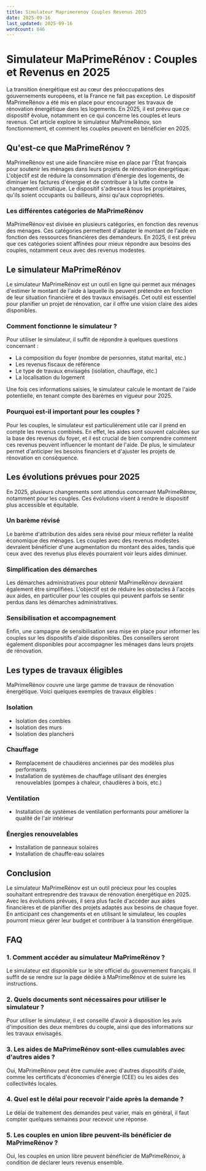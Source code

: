 ```yaml
---
title: Simulateur Maprimerenov Couples Revenus 2025
date: 2025-09-16
last_updated: 2025-09-16
wordcount: 846
---
```


# Simulateur MaPrimeRénov : Couples et Revenus en 2025

La transition énergétique est au cœur des préoccupations des gouvernements européens, et la France ne fait pas exception. Le dispositif MaPrimeRénov a été mis en place pour encourager les travaux de rénovation énergétique dans les logements. En 2025, il est prévu que ce dispositif évolue, notamment en ce qui concerne les couples et leurs revenus. Cet article explore le simulateur MaPrimeRénov, son fonctionnement, et comment les couples peuvent en bénéficier en 2025.

## Qu'est-ce que MaPrimeRénov ?

MaPrimeRénov est une aide financière mise en place par l'État français pour soutenir les ménages dans leurs projets de rénovation énergétique. L'objectif est de réduire la consommation d'énergie des logements, de diminuer les factures d'énergie et de contribuer à la lutte contre le changement climatique. Le dispositif s'adresse à tous les propriétaires, qu'ils soient occupants ou bailleurs, ainsi qu'aux copropriétés.

### Les différentes catégories de MaPrimeRénov

MaPrimeRénov est divisée en plusieurs catégories, en fonction des revenus des ménages. Ces catégories permettent d'adapter le montant de l'aide en fonction des ressources financières des demandeurs. En 2025, il est prévu que ces catégories soient affinées pour mieux répondre aux besoins des couples, notamment ceux avec des revenus modestes.

## Le simulateur MaPrimeRénov

Le simulateur MaPrimeRénov est un outil en ligne qui permet aux ménages d'estimer le montant de l'aide à laquelle ils peuvent prétendre en fonction de leur situation financière et des travaux envisagés. Cet outil est essentiel pour planifier un projet de rénovation, car il offre une vision claire des aides disponibles.

### Comment fonctionne le simulateur ?

Pour utiliser le simulateur, il suffit de répondre à quelques questions concernant :

- La composition du foyer (nombre de personnes, statut marital, etc.)
- Les revenus fiscaux de référence
- Le type de travaux envisagés (isolation, chauffage, etc.)
- La localisation du logement

Une fois ces informations saisies, le simulateur calcule le montant de l'aide potentielle, en tenant compte des barèmes en vigueur pour 2025.

### Pourquoi est-il important pour les couples ?

Pour les couples, le simulateur est particulièrement utile car il prend en compte les revenus combinés. En effet, les aides sont souvent calculées sur la base des revenus du foyer, et il est crucial de bien comprendre comment ces revenus peuvent influencer le montant de l'aide. De plus, le simulateur permet d'anticiper les besoins financiers et d'ajuster les projets de rénovation en conséquence.

## Les évolutions prévues pour 2025

En 2025, plusieurs changements sont attendus concernant MaPrimeRénov, notamment pour les couples. Ces évolutions visent à rendre le dispositif plus accessible et équitable.

### Un barème révisé

Le barème d'attribution des aides sera révisé pour mieux refléter la réalité économique des ménages. Les couples avec des revenus modestes devraient bénéficier d'une augmentation du montant des aides, tandis que ceux avec des revenus plus élevés pourraient voir leurs aides diminuer.

### Simplification des démarches

Les démarches administratives pour obtenir MaPrimeRénov devraient également être simplifiées. L'objectif est de réduire les obstacles à l'accès aux aides, en particulier pour les couples qui peuvent parfois se sentir perdus dans les démarches administratives.

### Sensibilisation et accompagnement

Enfin, une campagne de sensibilisation sera mise en place pour informer les couples sur les dispositifs d'aide disponibles. Des conseillers seront également disponibles pour accompagner les ménages dans leurs projets de rénovation.

## Les types de travaux éligibles

MaPrimeRénov couvre une large gamme de travaux de rénovation énergétique. Voici quelques exemples de travaux éligibles :

### Isolation

- Isolation des combles
- Isolation des murs
- Isolation des planchers

### Chauffage

- Remplacement de chaudières anciennes par des modèles plus performants
- Installation de systèmes de chauffage utilisant des énergies renouvelables (pompes à chaleur, chaudières à bois, etc.)

### Ventilation

- Installation de systèmes de ventilation performants pour améliorer la qualité de l'air intérieur

### Énergies renouvelables

- Installation de panneaux solaires
- Installation de chauffe-eau solaires

## Conclusion

Le simulateur MaPrimeRénov est un outil précieux pour les couples souhaitant entreprendre des travaux de rénovation énergétique en 2025. Avec les évolutions prévues, il sera plus facile d'accéder aux aides financières et de planifier des projets adaptés aux besoins de chaque foyer. En anticipant ces changements et en utilisant le simulateur, les couples pourront mieux gérer leur budget et contribuer à la transition énergétique.

## FAQ

### 1. Comment accéder au simulateur MaPrimeRénov ?

Le simulateur est disponible sur le site officiel du gouvernement français. Il suffit de se rendre sur la page dédiée à MaPrimeRénov et de suivre les instructions.

### 2. Quels documents sont nécessaires pour utiliser le simulateur ?

Pour utiliser le simulateur, il est conseillé d'avoir à disposition les avis d'imposition des deux membres du couple, ainsi que des informations sur les travaux envisagés.

### 3. Les aides de MaPrimeRénov sont-elles cumulables avec d'autres aides ?

Oui, MaPrimeRénov peut être cumulée avec d'autres dispositifs d'aide, comme les certificats d'économies d'énergie (CEE) ou les aides des collectivités locales.

### 4. Quel est le délai pour recevoir l'aide après la demande ?

Le délai de traitement des demandes peut varier, mais en général, il faut compter quelques semaines pour recevoir une réponse.

### 5. Les couples en union libre peuvent-ils bénéficier de MaPrimeRénov ?

Oui, les couples en union libre peuvent bénéficier de MaPrimeRénov, à condition de déclarer leurs revenus ensemble.